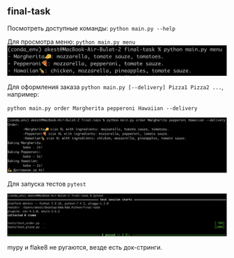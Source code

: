 ## final-task

Посмотреть доступные команды: `python main.py --help`

Для просмотра меню: `python main.py menu`
![MENU](imgs/menu.png)

Для оформления заказа `python main.py [--delivery] Pizza1 Pizza2 ...`, например:

`python main.py order Margherita pepperoni Hawaiian --delivery`

![ORDER](imgs/order.png)

Для запуска тестов `pytest`

![TESTS](imgs/tests.png)

mypy и flake8 не ругаются, везде есть док-стринги.